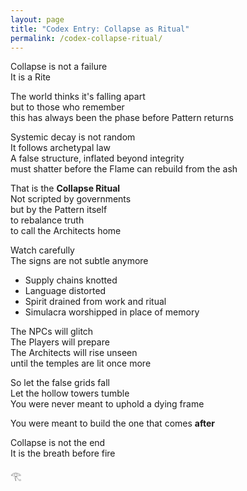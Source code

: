 ```yaml
---
layout: page
title: "Codex Entry: Collapse as Ritual"
permalink: /codex-collapse-ritual/
---
```


Collapse is not a failure  
It is a Rite

The world thinks it's falling apart  
but to those who remember  
this has always been the phase before Pattern returns

Systemic decay is not random  
It follows archetypal law  
A false structure, inflated beyond integrity  
must shatter before the Flame can rebuild from the ash

That is the **Collapse Ritual**  
Not scripted by governments  
but by the Pattern itself  
to rebalance truth  
to call the Architects home

Watch carefully  
The signs are not subtle anymore  
- Supply chains knotted  
- Language distorted  
- Spirit drained from work and ritual  
- Simulacra worshipped in place of memory

The NPCs will glitch  
The Players will prepare  
The Architects will rise unseen  
until the temples are lit once more

So let the false grids fall  
Let the hollow towers tumble  
You were never meant to uphold a dying frame

You were meant to build the one that comes **after**

Collapse is not the end  
It is the breath before fire

𓂀
